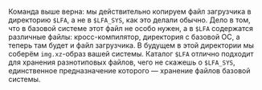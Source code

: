 Команда выше верна: мы действительно копируем файл загрузчика в директорию `$LFA`, а не в `$LFA_SYS`, как это делали обычно. Дело в том, что в базовой системе этот файл не особо нужен, а в `$LFA` содержатся различные файлы: кросс-компилятор, директория с базовой ОС, а теперь там будет и файл загрузчика. В будущем в этой директории мы соберём `img.xz`-образ вашей системы. Каталог `$LFA` отлично подходит для хранения разнотиповых файлов, чего не скажешь о `$LFA_SYS`, единственное предназначение которого — хранение файлов базовой системы.
